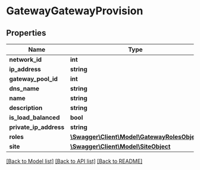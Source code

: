 # GatewayGatewayProvision

## Properties
Name | Type | Description | Notes
------------ | ------------- | ------------- | -------------
**network_id** | **int** |  | 
**ip_address** | **string** |  | 
**gateway_pool_id** | **int** |  | [optional] 
**dns_name** | **string** |  | [optional] 
**name** | **string** |  | [optional] 
**description** | **string** |  | [optional] 
**is_load_balanced** | **bool** |  | [optional] 
**private_ip_address** | **string** |  | [optional] 
**roles** | [**\Swagger\Client\Model\GatewayRolesObject**](GatewayRolesObject.md) |  | [optional] 
**site** | [**\Swagger\Client\Model\SiteObject**](SiteObject.md) |  | [optional] 

[[Back to Model list]](../README.md#documentation-for-models) [[Back to API list]](../README.md#documentation-for-api-endpoints) [[Back to README]](../README.md)


